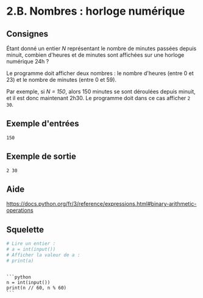 # 2.B. Nombres : horloge numérique

## Consignes

Étant donné un entier _N_ représentant le nombre de minutes passées depuis minuit, combien d'heures et de minutes sont affichées sur une horloge numérique 24h ?

Le programme doit afficher deux nombres : le nombre d'heures (entre 0 et 23) et le nombre de minutes (entre 0 et 59).

Par exemple, si _N = 150_, alors 150 minutes se sont déroulées depuis minuit, et il est donc maintenant 2h30. Le programme doit dans ce cas afficher `2 30`.


## Exemple d'entrées

```
150
```

## Exemple de sortie

```
2 30
```

## Aide

https://docs.python.org/fr/3/reference/expressions.html#binary-arithmetic-operations

## Squelette

```python
# Lire un entier :
# a = int(input())
# Afficher la valeur de a :
# print(a)
```

````{dropdown} Proposition de solution

```python
n = int(input())
print(n // 60, n % 60)
```
````
